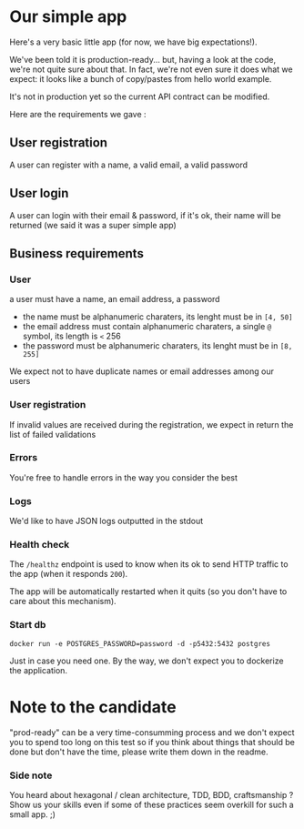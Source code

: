 # Our simple app

Here's a very basic little app (for now, we have big expectations!).

We've been told it is production-ready... but, having a look at the code, we're not quite sure about that.
In fact, we're not even sure it does what we expect: it looks like a bunch of copy/pastes from hello world example.

It's not in production yet so the current API contract can be modified.

Here are the requirements we gave :

## User registration
A user can register with a name, a valid email, a valid password

## User login
A user can login with their email & password, if it's ok, their name will be returned (we said it was a super simple app)

## Business requirements

### User
a user must have a name, an email address, a password
- the name must be alphanumeric charaters, its lenght must be in `[4, 50]`
- the email address must contain alphanumeric charaters, a single `@` symbol, its length is `<` 256
- the password must be alphanumeric charaters, its lenght must be in `[8, 255]`

We expect not to have duplicate names or email addresses among our users

### User registration
If invalid values are received during the registration, we expect in return the list of failed validations

### Errors
You're free to handle errors in the way you consider the best

### Logs
We'd like to have JSON logs outputted in the stdout

### Health check
The `/healthz` endpoint is used to know when its ok to send HTTP traffic to the app (when it responds `200`).

The app will be automatically restarted when it quits (so you don't have to care about this mechanism).

### Start db

```
docker run -e POSTGRES_PASSWORD=password -d -p5432:5432 postgres
```

Just in case you need one. By the way, we don't expect you to dockerize the application. 

# Note to the candidate
"prod-ready" can be a very time-consumming process and we don't expect you to spend too long on this test so
if you think about things that should be done but don't have the time, please write them down in the readme.

### Side note
You heard about hexagonal / clean architecture, TDD, BDD, craftsmanship ?
Show us your skills even if some of these practices seem overkill for such a small app. ;)